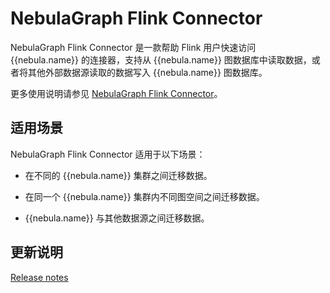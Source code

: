 # NebulaGraph Flink Connector

NebulaGraph Flink Connector 是一款帮助 Flink 用户快速访问 {{nebula.name}} 的连接器，支持从 {{nebula.name}} 图数据库中读取数据，或者将其他外部数据源读取的数据写入 {{nebula.name}} 图数据库。

更多使用说明请参见 [NebulaGraph Flink Connector](https://github.com/vesoft-inc/nebula-flink-connector)。

## 适用场景

NebulaGraph Flink Connector 适用于以下场景：

- 在不同的 {{nebula.name}} 集群之间迁移数据。

- 在同一个 {{nebula.name}} 集群内不同图空间之间迁移数据。

-  {{nebula.name}} 与其他数据源之间迁移数据。

## 更新说明

[Release notes](https://github.com/vesoft-inc/nebula-flink-connector/releases/tag/{{flinkconnector.tag}})
